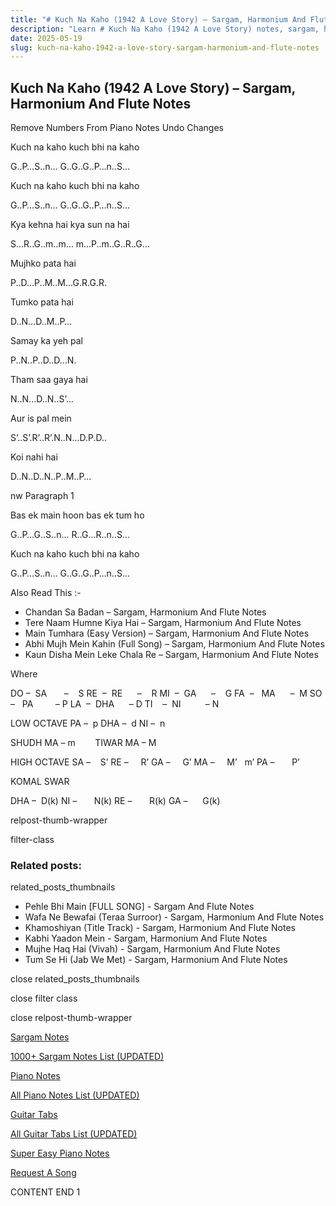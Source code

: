 ```yaml
---
title: "# Kuch Na Kaho (1942 A Love Story) – Sargam, Harmonium And Flute Notes"
description: "Learn # Kuch Na Kaho (1942 A Love Story) notes, sargam, harmonium notations and flute notes. Easy step-by-step tutorial for beginners."
date: 2025-05-19
slug: kuch-na-kaho-1942-a-love-story-sargam-harmonium-and-flute-notes
---
```


## Kuch Na Kaho (1942 A Love Story) – Sargam, Harmonium And Flute Notes

Remove Numbers From Piano Notes
Undo Changes

Kuch na kaho kuch bhi na kaho

G..P…S..n… G..G..G..P…n..S…

Kuch na kaho kuch bhi na kaho

G..P…S..n… G..G..G..P…n..S…

Kya kehna hai kya sun na hai

S…R..G..m..m… m…P..m..G..R..G…

Mujhko pata hai

P..D…P..M..M…G.R.G.R.

Tumko pata hai

D..N…D..M..P…

Samay ka yeh pal

P..N..P..D..D…N.

Tham saa gaya hai

N..N…D..N..S’…

Aur is pal mein

S’..S’.R’..R’.N..N…D.P.D..

Koi nahi hai

D..N..D..N..P..M..P…

nw Paragraph 1

Bas ek main hoon bas ek tum ho

G..P…G..S..n… R..G…R..n..S…

Kuch na kaho kuch bhi na kaho

G..P…S..n… G..G..G..P…n..S…

Also Read This :-

* Chandan Sa Badan – Sargam, Harmonium And Flute Notes
* Tere Naam Humne Kiya Hai – Sargam, Harmonium And Flute Notes
* Main Tumhara (Easy Version) – Sargam, Harmonium And Flute Notes
* Abhi Mujh Mein Kahin (Full Song) – Sargam, Harmonium And Flute Notes
* Kaun Disha Mein Leke Chala Re – Sargam, Harmonium And Flute Notes

Where

DO –  SA       –    S
RE  –  RE      –    R
MI  –  GA      –    G
FA  –   MA      –  M
SO  –   PA         – P
LA  –  DHA      – D
TI    –  NI          – N

LOW OCTAVE
PA –  p
DHA –  d
NI –  n

SHUDH MA – m        TIWAR MA – M

HIGH OCTAVE
SA –    S’
RE –     R’
GA –     G’
MA –     M’   m’
PA –       P’

KOMAL SWAR

DHA –  D(k)
NI –       N(k)
RE –       R(k)
GA –      G(k)

relpost-thumb-wrapper

filter-class

### Related posts:

related_posts_thumbnails

* Pehle Bhi Main [FULL SONG] - Sargam And Flute Notes
* Wafa Ne Bewafai (Teraa Surroor) - Sargam, Harmonium And Flute Notes
* Khamoshiyan (Title Track) - Sargam, Harmonium And Flute Notes
* Kabhi Yaadon Mein - Sargam, Harmonium And Flute Notes
* Mujhe Haq Hai (Vivah) - Sargam, Harmonium And Flute Notes
* Tum Se Hi (Jab We Met) - Sargam, Harmonium And Flute Notes

close related_posts_thumbnails

close filter class

close relpost-thumb-wrapper

[Sargam Notes](/sargam-notes.html)

[1000+ Sargam Notes List (UPDATED)](/all-songs-list-sargam-notes.html)

[Piano Notes](/piano-notes.html)

[All Piano Notes List (UPDATED)](/all-songs-list-piano-notes.html)

[Guitar Tabs](/guitar-tabs.html)

[All Guitar Tabs List (UPDATED)](/all-songs-list-guitar-tabs.html)

[Super Easy Piano Notes](https://studywall.in/)

[Request A Song](/request-a-song.html)

CONTENT END 1

